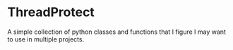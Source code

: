 # ThreadProtect
A simple collection of python classes and functions that I figure I may want to use in multiple projects.
